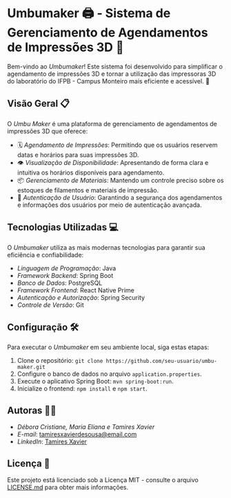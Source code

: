 # Umbumaker 🖨️ - Sistema de Gerenciamento de Agendamentos de Impressões 3D 📅

Bem-vindo ao *Umbumaker*! Este sistema foi desenvolvido para simplificar o agendamento de impressões 3D e tornar a utilização das impressoras 3D do laboratório do IFPB - Campus Monteiro mais eficiente e acessível. 🚀

## Visão Geral 📋

O *Umbu Maker* é uma plataforma de gerenciamento de agendamentos de impressões 3D que oferece:

- 🗓️ *Agendamento de Impressões*: Permitindo que os usuários reservem datas e horários para suas impressões 3D.
- 👁️ *Visualização de Disponibilidade*: Apresentando de forma clara e intuitiva os horários disponíveis para agendamento.
- 📦 *Gerenciamento de Materiais*: Mantendo um controle preciso sobre os estoques de filamentos e materiais de impressão.
- 🔐 *Autenticação de Usuário*: Garantindo a segurança dos agendamentos e informações dos usuários por meio de autenticação avançada.

## Tecnologias Utilizadas 💻

O *Umbumaker* utiliza as mais modernas tecnologias para garantir sua eficiência e confiabilidade:

- *Linguagem de Programação*: Java
- *Framework Backend*: Spring Boot
- *Banco de Dados*: PostgreSQL
- *Framework Frontend*: React Native Prime
- *Autenticação e Autorização*: Spring Security
- *Controle de Versão*: Git

## Configuração 🛠️

Para executar o *Umbumaker* em seu ambiente local, siga estas etapas:

1. Clone o repositório: `git clone https://github.com/seu-usuario/umbu-maker.git`
2. Configure o banco de dados no arquivo `application.properties`.
3. Execute o aplicativo Spring Boot: `mvn spring-boot:run`.
4. Inicialize o frontend: `npm install` e `npm start`.

## Autoras 👨‍💻

- *Débora Cristiane, Maria Eliana e Tamires Xavier*
- *E-mail*: tamiresxavierdesousa@email.com
- *LinkedIn*: [Tamires Xavier](https://www.linkedin.com/in/tamiresx/)

## Licença 📄

Este projeto está licenciado sob a Licença MIT - consulte o arquivo [LICENSE.md](LICENSE.md) para obter mais informações.
